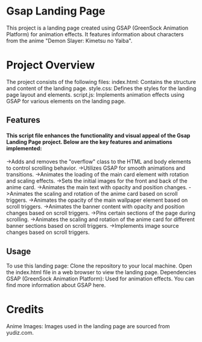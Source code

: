 # Gsap Landing Page
This project is a landing page created using GSAP (GreenSock Animation Platform) for animation effects. It features information about characters from the anime "Demon Slayer: Kimetsu no Yaiba".

# Project Overview
The project consists of the following files:
index.html: Contains the structure and content of the landing page.
style.css: Defines the styles for the landing page layout and elements.
script.js: Implements animation effects using GSAP for various elements on the landing page.

## Features
#### This script file enhances the functionality and visual appeal of the Gsap Landing Page project. Below are the key features and animations implemented:
->Adds and removes the "overflow" class to the HTML and body elements to control scrolling behavior.
->Utilizes GSAP for smooth animations and transitions.
->Animates the loading of the main card element with rotation and scaling effects.
->Sets the initial images for the front and back of the anime card.
->Animates the main text with opacity and position changes.
->Animates the scaling and rotation of the anime card based on scroll triggers.
->Animates the opacity of the main wallpaper element based on scroll triggers.
->Animates the banner content with opacity and position changes based on scroll triggers.
->Pins certain sections of the page during scrolling.
->Animates the scaling and rotation of the anime card for different banner sections based on scroll triggers.
->Implements image source changes based on scroll triggers.

## Usage
To use this landing page:
Clone the repository to your local machine.
Open the index.html file in a web browser to view the landing page.
Dependencies
GSAP (GreenSock Animation Platform): Used for animation effects. You can find more information about GSAP here.

# Credits
Anime Images: Images used in the landing page are sourced from yudiz.com.
